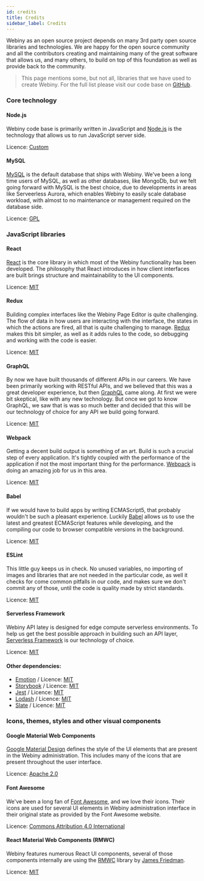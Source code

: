 ```yaml
---
id: credits
title: Credits
sidebar_label: Credits
---
```


Webiny as an open source project depends on many 3rd party open source libraries and technologies. We are happy for the open source community and all the contributors creating and maintaining many of the great software that allows us, and many others, to build on top of this foundation as well as provide back to the community.

> This page mentions some, but not all, libraries that we have used to create Webiny. For the full list please visit our code base on [GitHub](https://github.com/Webiny/webiny-js).

### Core technology

#### Node.js

Webiny code base is primarily written in JavaScript and [Node.js](https://nodejs.org/en/) is the technology that allows us to run JavaScript server side.

Licence: [Custom](https://github.com/nodejs/node/blob/master/LICENSE)

#### MySQL

[MySQL](https://www.mysql.com/) is the default database that ships with Webiny. We've been a long time users of MySQL, as well as other databases, like MongoDb, but we felt going forward with MySQL is the best choice, due to developments in areas like Serveerless Aurora, which enables Webiny to easily scale database workload, with almost to no maintenance or management required on the database side.

Licence: [GPL](http://www.gnu.org/licenses/old-licenses/gpl-2.0.html)

### JavaScript libraries

#### React

[React](https://reactjs.org/) is the core library in which most of the Webiny functionality has been developed. The philosophy that React introduces in how client interfaces are built brings structure and maintainability to the UI components.

Licence: [MIT](https://github.com/facebook/react/blob/master/LICENSE)

#### Redux

Building complex interfaces like the Webiny Page Editor is quite challenging. The flow of data in how users are interacting with the interface, the states in which the actions are fired, all that is quite challenging to manage. [Redux](https://redux.js.org/introduction) makes this bit simpler, as well as it adds rules to the code, so debugging and working with the code is easier.

Licence: [MIT](https://github.com/reduxjs/redux/blob/master/LICENSE.md)

#### GraphQL

By now we have built thousands of different APIs in our careers. We have been primarily working with RESTful APIs, and we believed that this was a great developer experience, but then [GraphQL](https://graphql.org/) came along. At first we were bit skeptical, like with any new technology. But once we got to know GraphQL, we saw that is was so much better and decided that this will be our technology of choice for any API we build going forward.

Licence: [MIT](https://github.com/graphql/graphql-js/blob/master/LICENSE)

#### Webpack

Getting a decent build output is something of an art. Build is such a crucial step of every application. It's tightly coupled with the performance of the application if not the most important thing for the performance. [Webpack](https://webpack.js.org/) is doing an amazing job for us in this area.

Licence: [MIT](https://github.com/webpack/webpack/blob/master/LICENSE)

#### Babel

If we would have to build apps by writing ECMAScript5, that probably wouldn't be such a pleasant experience. Luckily [Babel](https://babeljs.io/) allows us to use the latest and greatest ECMAScript features while developing, and the compiling our code to browser compatible versions in the background.

Licence: [MIT](https://github.com/babel/babel/blob/master/LICENSE)

#### **ESLint**

This little guy keeps us in check. No unused variables, no importing of images and libraries that are not needed in the particular code, as well it checks for come common pitfalls in our code, and makes sure we don't commit any of those, until the code is quality made by strict standards.

Licence: [MIT](https://github.com/eslint/eslint)

#### Serverless Framework

Webiny API latey is designed for edge compute serverless environments. To help us get the best possible approach in building such an API layer, [Serverless Framework](https://serverless.com/) is our technology of choice.

Licence: [MIT](https://github.com/serverless/serverless/blob/master/LICENSE.txt)

#### Other dependencies:

- [Emotion](https://emotion.sh/) / Licence: [MIT](https://github.com/emotion-js/emotion/blob/master/LICENSE)
- [Storybook](https://storybook.js.org/) / Licence: [MIT](https://github.com/storybooks/storybook/blob/master/LICENSE)
- [Jest](https://jestjs.io/) / Licence: [MIT](https://github.com/facebook/jest/blob/master/LICENSE)
- [Lodash](https://lodash.com/) / Licence: [MIT](https://github.com/lodash/lodash/blob/master/LICENSE)
- [Slate](https://www.slatejs.org/) / Licence: [MIT](https://github.com/ianstormtaylor/slate/blob/master/License.md)

### Icons, themes, styles and other visual components

#### Google Material Web Components

[Google Material Design](https://material.io/) defines the style of the UI elements that are present in the Webiny administration. This includes many of the icons that are present throughout the user interface.

Licence: [Apache 2.0](https://github.com/material-components/material-components-web/blob/master/LICENSE)

#### Font Awesome

We've been a long fan of [Font Awesome](https://fontawesome.com/), and we love their icons. Their icons are used for several UI elements in Webiny administration interface in their original state as provided by the Font Awesome website.

Licence: [Commons Attribution 4.0 International](https://fontawesome.com/license)

#### React Material Web Components \(RMWC\)

Webiny features numerous React UI components, several of those components internally are using the [RMWC](https://github.com/jamesmfriedman/rmwc) library by [James Friedman](https://github.com/jamesmfriedman).

Licence: [MIT](https://github.com/jamesmfriedman/rmwc/blob/master/LICENSE)
